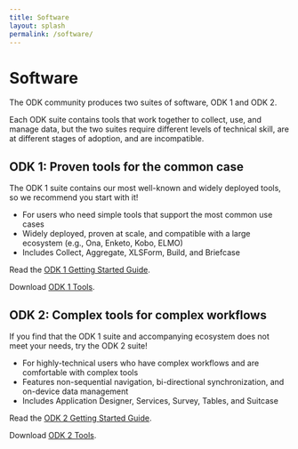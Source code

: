 ```yaml
---
title: Software
layout: splash
permalink: /software/
---
```


# Software

The ODK community produces two suites of software, ODK 1 and ODK 2.

Each ODK suite contains tools that work together to collect, use, and manage data, but the two suites require different levels of technical skill, are at different stages of adoption, and are incompatible.

## ODK 1: Proven tools for the common case
The ODK 1 suite contains our most well-known and widely deployed tools, so we recommend you start with it!
* For users who need simple tools that support the most common use cases
* Widely deployed, proven at scale, and compatible with a large ecosystem (e.g., Ona, Enketo, Kobo, ELMO)
* Includes Collect, Aggregate, XLSForm, Build, and Briefcase

Read the [ODK 1 Getting Started Guide](http://docs.opendatakit.org/getting-started).

Download [ODK 1 Tools](/software/odk1).

## ODK 2: Complex tools for complex workflows
If you find that the ODK 1 suite and accompanying ecosystem does not meet your needs, try the ODK 2 suite!
* For highly-technical users who have complex workflows and are comfortable with complex tools
* Features non-sequential navigation, bi-directional synchronization, and on-device data management
* Includes Application Designer, Services, Survey, Tables, and Suitcase

Read the [ODK 2 Getting Started Guide](https://docs.opendatakit.org/odk2/getting-started-2-user).

Download [ODK 2 Tools](/software/odk2).
